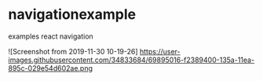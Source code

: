 # navigationexample
examples react navigation

![Screenshot from 2019-11-30 10-19-26] https://user-images.githubusercontent.com/34833684/69895016-f2389400-135a-11ea-895c-029e54d602ae.png
